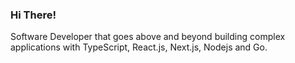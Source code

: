 ### Hi There! 

Software Developer that goes above and beyond building complex applications with TypeScript, React.js, Next.js, Nodejs and Go.
